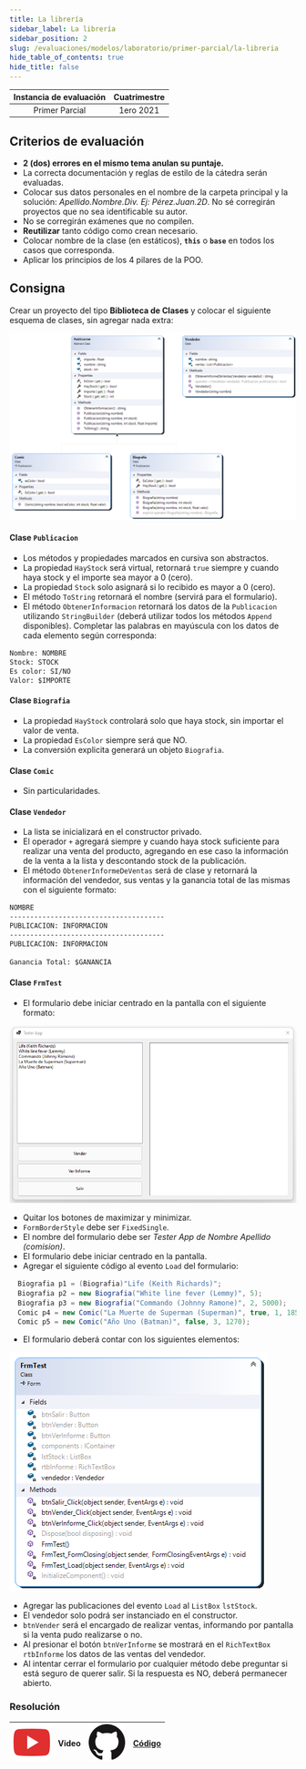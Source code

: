 ```yaml
---
title: La librería
sidebar_label: La librería
sidebar_position: 2
slug: /evaluaciones/modelos/laboratorio/primer-parcial/la-libreria
hide_table_of_contents: true
hide_title: false
---
```


| Instancia de evaluación | Cuatrimestre |
| :---------------------: | :----------: |
|     Primer Parcial      |  1ero 2021   |

## Criterios de evaluación
* **2 (dos) errores en el mismo tema anulan su puntaje.**
* La correcta documentación y reglas de estilo de la cátedra serán evaluadas.
* Colocar sus datos personales en el nombre de la carpeta principal y la solución: *Apellido.Nombre.Div. Ej: Pérez.Juan.2D*. No sé corregirán proyectos que no sea identificable su autor.
* No se corregirán exámenes que no compilen.
* **Reutilizar** tanto código como crean necesario.
* Colocar nombre de la clase (en estáticos), **`this`** o **`base`** en todos los casos que corresponda.
* Aplicar los principios de los 4 pilares de la POO.

## Consigna
Crear un proyecto del tipo **Biblioteca de Clases** y colocar el siguiente esquema de clases, sin agregar nada extra:

![Diagrama de clases](/evaluaciones/modelos/laboratorio/libreria-diagram.png)

#### Clase `Publicacion`
* Los métodos y propiedades marcados en cursiva son abstractos.
* La propiedad `HayStock` será virtual, retornará `true` siempre y cuando haya stock y el importe sea mayor a 0 (cero).
* La propiedad `Stock` solo asignará si lo recibido es mayor a 0 (cero).
* El método `ToString` retornará el nombre (servirá para el formulario).
* El método `ObtenerInformacion` retornará los datos de la `Publicacion` utilizando `StringBuilder` (deberá utilizar todos los métodos `Append` disponibles). Completar las palabras en mayúscula con los datos de cada elemento según corresponda:

```
Nombre: NOMBRE
Stock: STOCK
Es color: SI/NO
Valor: $IMPORTE
```

#### Clase `Biografia`
* La propiedad `HayStock` controlará solo que haya stock, sin importar el valor de venta.
* La propiedad `EsColor` siempre será que NO.
* La conversión explicita generará un objeto `Biografia`.

#### Clase `Comic`
* Sin particularidades.

#### Clase `Vendedor`
* La lista se inicializará en el constructor privado.
* El operador `+` agregará siempre y cuando haya stock suficiente para realizar una venta del producto, agregando en ese caso la información de la venta a la lista y descontando stock de la publicación.
* El método `ObtenerInformeDeVentas` será de clase y retornará la información del vendedor, sus ventas y la ganancia total de las mismas con el siguiente formato:

```
NOMBRE
--------------------------------------
PUBLICACION: INFORMACION
--------------------------------------
PUBLICACION: INFORMACION

Ganancia Total: $GANANCIA
```

#### Clase `FrmTest`
* El formulario debe iniciar centrado en la pantalla con el siguiente formato:

![Form libreria](/evaluaciones/modelos/laboratorio/form-libreria.png)

* Quitar los botones de maximizar y minimizar.
* `FormBorderStyle` debe ser `FixedSingle`.
* El nombre del formulario debe ser *Tester App de Nombre Apellido (comision)*.
* El formulario debe iniciar centrado en la pantalla.
* Agregar el siguiente código al evento `Load` del formulario:

```csharp
  Biografia p1 = (Biografia)"Life (Keith Richards)";
  Biografia p2 = new Biografia("White line fever (Lemmy)", 5);
  Biografia p3 = new Biografia("Commando (Johnny Ramone)", 2, 5000);
  Comic p4 = new Comic("La Muerte de Superman (Superman)", true, 1, 1850);
  Comic p5 = new Comic("Año Uno (Batman)", false, 3, 1270);
```

* El formulario deberá contar con los siguientes elementos:

![Diagrama de clases form libreria](/evaluaciones/modelos/laboratorio/libreria-form-diagram.png)

* Agregar las publicaciones del evento `Load` al `ListBox` `lstStock`.
* El vendedor solo podrá ser instanciado en el constructor.
* `btnVender` será el encargado de realizar ventas, informando por pantalla si la venta pudo realizarse o no.
* Al presionar el botón `btnVerInforme` se mostrará en el `RichTextBox` `rtbInforme` los datos de las ventas del vendedor.
* Al intentar cerrar el formulario por cualquier método debe preguntar si está seguro de querer salir. Si la respuesta es NO, deberá permanecer abierto.

### Resolución
| ![img](/base/youtube.svg) | Video | ![img](/base/github.svg) | [Código](https://github.com/codeutnfra/programacion_2_laboratorio_2/tree/master/Parciales_Resueltos/Primer.Parcial.La.Libreria) |
| :-----------------------: | :---: | :----------------------: | :-----------------------------------------------------------------------------------------------------------------------------: |